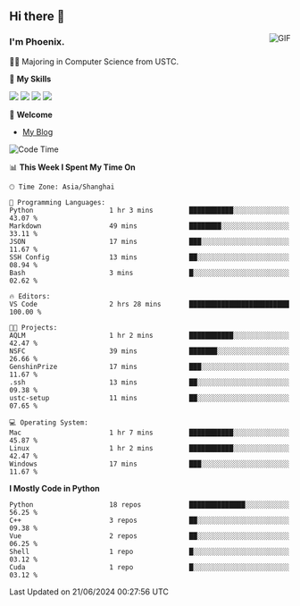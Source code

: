 ## Hi there 👋
<img align="right" alt="GIF" src="https://raw.githubusercontent.com/JoeyBling/JoeyBling/master/pic/pusheencode.gif" />

### I'm Phoenix.

👨‍🎓 Majoring in Computer Science from USTC.

🌟 **My Skills**

![](https://img.shields.io/badge/-Python-3e74a2?style=flat-square&logo=Python&logoColor=fff)
![](https://img.shields.io/badge/-C++-9f62a5?style=flat&logo=cplusplus&logoColor=white)
![](https://img.shields.io/badge/-Linux-185886?style=flat-square&logo=Linux&logoColor=fff)
![](https://img.shields.io/badge/-Rust-ff4136?style=flat-square&logo=Rust&logoColor=fff)

💬 **Welcome**

- [My Blog](https://ysy-phoenix.github.io/)

<!--START_SECTION:waka-->
![Code Time](http://img.shields.io/badge/Code%20Time-774%20hrs%2051%20mins-blue)

📊 **This Week I Spent My Time On** 

```text
🕑︎ Time Zone: Asia/Shanghai

💬 Programming Languages: 
Python                   1 hr 3 mins         ███████████░░░░░░░░░░░░░░   43.07 % 
Markdown                 49 mins             ████████░░░░░░░░░░░░░░░░░   33.11 % 
JSON                     17 mins             ███░░░░░░░░░░░░░░░░░░░░░░   11.67 % 
SSH Config               13 mins             ██░░░░░░░░░░░░░░░░░░░░░░░   08.94 % 
Bash                     3 mins              █░░░░░░░░░░░░░░░░░░░░░░░░   02.62 % 

🔥 Editors: 
VS Code                  2 hrs 28 mins       █████████████████████████   100.00 % 

🐱‍💻 Projects: 
AQLM                     1 hr 2 mins         ███████████░░░░░░░░░░░░░░   42.47 % 
NSFC                     39 mins             ███████░░░░░░░░░░░░░░░░░░   26.66 % 
GenshinPrize             17 mins             ███░░░░░░░░░░░░░░░░░░░░░░   11.67 % 
.ssh                     13 mins             ██░░░░░░░░░░░░░░░░░░░░░░░   09.38 % 
ustc-setup               11 mins             ██░░░░░░░░░░░░░░░░░░░░░░░   07.65 % 

💻 Operating System: 
Mac                      1 hr 7 mins         ███████████░░░░░░░░░░░░░░   45.87 % 
Linux                    1 hr 2 mins         ███████████░░░░░░░░░░░░░░   42.47 % 
Windows                  17 mins             ███░░░░░░░░░░░░░░░░░░░░░░   11.67 % 
```

**I Mostly Code in Python** 

```text
Python                   18 repos            ██████████████░░░░░░░░░░░   56.25 % 
C++                      3 repos             ██░░░░░░░░░░░░░░░░░░░░░░░   09.38 % 
Vue                      2 repos             ██░░░░░░░░░░░░░░░░░░░░░░░   06.25 % 
Shell                    1 repo              █░░░░░░░░░░░░░░░░░░░░░░░░   03.12 % 
Cuda                     1 repo              █░░░░░░░░░░░░░░░░░░░░░░░░   03.12 % 
```




 Last Updated on 21/06/2024 00:27:56 UTC
<!--END_SECTION:waka-->

<!--
**ysy-phoenix/ysy-phoenix** is a ✨ _special_ ✨ repository because its `README.md` (this file) appears on your GitHub profile.

Here are some ideas to get you started:

- 🔭 I’m currently working on ...
- 🌱 I’m currently learning ...
- 👯 I’m looking to collaborate on ...
- 🤔 I’m looking for help with ...
- 💬 Ask me about ...
- 📫 How to reach me: ...
- 😄 Pronouns: ...
- ⚡ Fun fact: ...
-->

